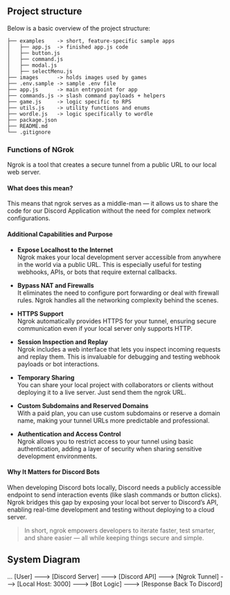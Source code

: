 ## Project structure
Below is a basic overview of the project structure:

```
├── examples    -> short, feature-specific sample apps
│   ├── app.js  -> finished app.js code
│   ├── button.js
│   ├── command.js
│   ├── modal.js
│   ├── selectMenu.js
├── images      -> holds images used by games
├── .env.sample -> sample .env file
├── app.js      -> main entrypoint for app
├── commands.js -> slash command payloads + helpers
├── game.js     -> logic specific to RPS
├── utils.js    -> utility functions and enums
├── wordle.js   -> logic specifically to wordle
├── package.json
├── README.md
└── .gitignore
```

### Functions of NGrok

Ngrok is a tool that creates a secure tunnel from a public URL to our local web server.

#### What does this mean?

This means that ngrok serves as a middle-man — it allows us to share the code for our Discord Application without the need for complex network configurations.

#### Additional Capabilities and Purpose

- **Expose Localhost to the Internet**  
  Ngrok makes your local development server accessible from anywhere in the world via a public URL. This is especially useful for testing webhooks, APIs, or bots that require external callbacks.

- **Bypass NAT and Firewalls**  
  It eliminates the need to configure port forwarding or deal with firewall rules. Ngrok handles all the networking complexity behind the scenes.

- **HTTPS Support**  
  Ngrok automatically provides HTTPS for your tunnel, ensuring secure communication even if your local server only supports HTTP.

- **Session Inspection and Replay**  
  Ngrok includes a web interface that lets you inspect incoming requests and replay them. This is invaluable for debugging and testing webhook payloads or bot interactions.

- **Temporary Sharing**  
  You can share your local project with collaborators or clients without deploying it to a live server. Just send them the ngrok URL.

- **Custom Subdomains and Reserved Domains**  
  With a paid plan, you can use custom subdomains or reserve a domain name, making your tunnel URLs more predictable and professional.

- **Authentication and Access Control**  
  Ngrok allows you to restrict access to your tunnel using basic authentication, adding a layer of security when sharing sensitive development environments.

#### Why It Matters for Discord Bots

When developing Discord bots locally, Discord needs a publicly accessible endpoint to send interaction events (like slash commands or button clicks). Ngrok bridges this gap by exposing your local bot server to Discord’s API, enabling real-time development and testing without deploying to a cloud server.

> In short, ngrok empowers developers to iterate faster, test smarter, and share easier — all while keeping things secure and simple.




## System Diagram
...
[User] ---> [Discord Server] ---> [Discord API] ---> [Ngrok Tunnel] ---> [Local Host: 3000] ---> [Bot Logic] ---> [Response Back To Discord]
